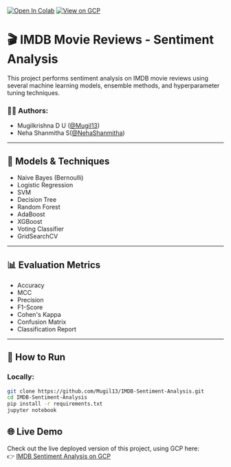 [![Open In Colab](https://colab.research.google.com/assets/colab-badge.svg)](https://colab.research.google.com/github/Mugil13/IMDB-Sentiment-Analysis/blob/main/IMDB_Reviews_2_0.ipynb)
[![View on GCP](https://img.shields.io/badge/Live%20Demo-GCP-blue)](https://model1-456105.el.r.appspot.com/)

# 🎬 IMDB Movie Reviews - Sentiment Analysis

This project performs sentiment analysis on IMDB movie reviews using several machine learning models, ensemble methods, and hyperparameter tuning techniques.

### 👨‍💻 Authors:
- Mugilkrishna D U ([@Mugil13](https://github.com/Mugil13))
- Neha Shanmitha S([@NehaShanmitha](https://github.com/NehaShanmitha))

---

## 🧠 Models & Techniques

- Naive Bayes (Bernoulli)
- Logistic Regression
- SVM
- Decision Tree
- Random Forest
- AdaBoost 
- XGBoost
- Voting Classifier
- GridSearchCV

---

## 📊 Evaluation Metrics
- Accuracy
- MCC
- Precision
- F1-Score
- Cohen's Kappa
- Confusion Matrix
- Classification Report

---

## 🔧 How to Run

### Locally:
```bash
git clone https://github.com/Mugil13/IMDB-Sentiment-Analysis.git
cd IMDB-Sentiment-Analysis
pip install -r requirements.txt
jupyter notebook

```

## 🌐 Live Demo

Check out the live deployed version of this project, using GCP here:  
👉 [IMDB Sentiment Analysis on GCP](https://model1-456105.el.r.appspot.com/)
